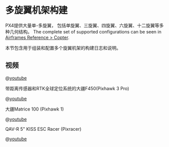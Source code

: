 # 多旋翼机架构建

PX4提供大量单-多旋翼， 包括单旋翼、三旋翼、四旋翼、六旋翼、十二旋翼等多种几何结构。 The complete set of supported configurations can be seen in [Airframes Reference > Copter](../airframes/airframe_reference.md#copter).

本节包含用于组装和配置多个旋翼机架的构建日志和说明。

## 视频

@[youtube](https://www.youtube.com/watch?v=LnUmYgAINBc&vq=hd720)

带距离传感器和RTK全球定位系统的大疆F450(Pixhawk 3 Pro)

@[youtube](https://www.youtube.com/watch?v=JovSwzoTepU)

大疆Matrice 100 (Pixhawk 1)

@[youtube](https://www.youtube.com/watch?v=3OGs0ONemGc)

QAV-R 5" KISS ESC Racer (Pixracer)

@[youtube](https://youtu.be/wMYgqvsNEwQ)
